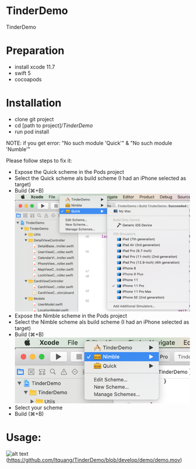 # TinderDemo
TinderDemo
# Preparation
- install xcode 11.7
- swift 5
- cocoapods

# Installation
- clone git project
- cd [path to project]/*TinderDemo*
- run pod install

NOTE: if you get error: "No such module 'Quick'" & "No such module 'Numble'"

Please follow steps to fix it: 
- Expose the Quick scheme in the Pods project
- Select the Quick scheme als build scheme (I had an iPhone selected as target)
- Build (⌘+B)
![alt text](https://github.com/ltquang/TinderDemo/blob/develop/demo/buildQuick.png)
- Expose the Nimble scheme in the Pods project
- Select the Nimble scheme als build scheme (I had an iPhone selected as target)
- Build (⌘+B)
![alt text](https://github.com/ltquang/TinderDemo/blob/develop/demo/buildNimble.png)
- Select your scheme
- Build (⌘+B)

# Usage:
![alt text](https://github.com/ltquang/TinderDemo/blob/develop/demo/out.gif)(https://github.com/ltquang/TinderDemo/blob/develop/demo/demo.mov)

